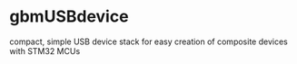# gbmUSBdevice
compact, simple USB device stack for easy creation of composite devices with STM32 MCUs
